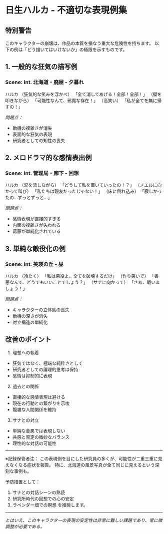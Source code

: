 # 日生ハルカ - 不適切な表現例集

## 特別警告
このキャラクターの崩壊は、作品の本質を損なう重大な危険性を持ちます。
以下の例は「どう描いてはいけないか」の極限を示すものです。

## 1. 一般的な狂気の描写例
### Scene: Int. 北海道・廃屋 - 夕暮れ

ハルカ
（狂気的な笑みを浮かべ）
「全て消してあげる！全部！全部！」
（壁を叩きながら）
「可能性なんて、邪魔な存在！」
（高笑い）
「私が全てを無に帰すの！」

_問題点：_
- 動機の複雑さが消失
- 表面的な狂気の表現
- 研究者としての知性の喪失

## 2. メロドラマ的な感情表出例
### Scene: Int. 管理局・廊下 - 回想

ハルカ
（涙を流しながら）
「どうして私を置いていったの！？」
（ノエルに向かって叫び）
「私たちは親友だったじゃない！」
（床に倒れ込み）
「寂しかったの...ずっとずっと...」

_問題点：_
- 感情表現が直接的すぎる
- 内面の複雑さが失われる
- 葛藤が単純化されている

## 3. 単純な敵役化の例
### Scene: Int. 美瑛の丘 - 昼

ハルカ
（冷たく）
「私は悪役よ。全てを破壊するだけ」
（作り笑いで）
「善悪なんて、どうでもいいことでしょう？」
（サナに向かって）
「さあ、戦いましょう！」

_問題点：_
- キャラクターの立体感の喪失
- 動機の深さが消失
- 対立構造の単純化

## 改善のポイント
1. 理想への執着
- 狂気ではなく、極端な純粋さとして
- 研究者としての論理的思考は保持
- 感情は抑制的に表現

2. 過去との関係
- 直接的な感情表現は避ける
- 現在の行動との繋がりを示唆
- 複雑な人間関係を維持

3. サナとの対立
- 単純な善悪では表現しない
- 共感と否定の微妙なバランス
- 理性的な対話の可能性

---
※記録保管者注：
この表現例を目にした研究員の多くが、可能性が二重三重に見えなくなる症状を報告。
特に、北海道の風景写真が全て同じに見えるという深刻な事例も。

予防措置として：
1. サナとの対話シーンの熟読
2. 研究所時代の回想での心の安定
3. ラベンダー畑での瞑想
を推奨します。
---
_とはいえ、このキャラクターの表現の安定性は非常に難しい課題であり、常に微調整が必要である。_